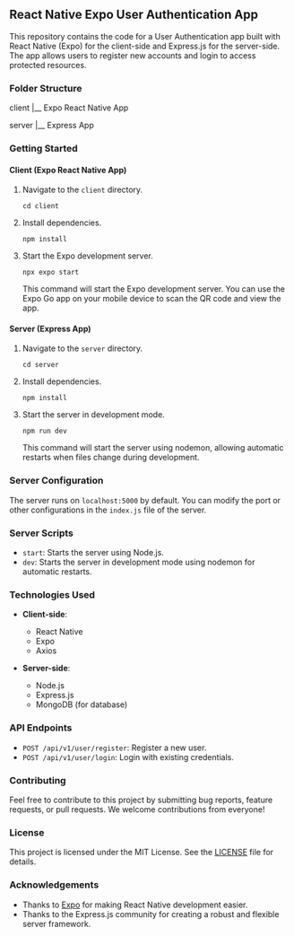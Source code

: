 ## React Native Expo User Authentication App

This repository contains the code for a User Authentication app built with React Native (Expo) for the client-side and Express.js for the server-side. The app allows users to register new accounts and login to access protected resources.

### Folder Structure

client
|__ Expo React Native App

server
|__ Express App


### Getting Started

#### Client (Expo React Native App)

1. Navigate to the `client` directory.
    ```
    cd client
    ```

2. Install dependencies.
    ```
    npm install
    ```

3. Start the Expo development server.
    ```
    npx expo start
    ```
   
   This command will start the Expo development server. You can use the Expo Go app on your mobile device to scan the QR code and view the app.

#### Server (Express App)

1. Navigate to the `server` directory.
    ```
    cd server
    ```

2. Install dependencies.
    ```
    npm install
    ```

3. Start the server in development mode.
    ```
    npm run dev
    ```
   
   This command will start the server using nodemon, allowing automatic restarts when files change during development.

### Server Configuration

The server runs on `localhost:5000` by default. You can modify the port or other configurations in the `index.js` file of the server.

### Server Scripts

- `start`: Starts the server using Node.js.
- `dev`: Starts the server in development mode using nodemon for automatic restarts.

### Technologies Used

- **Client-side**:
  - React Native
  - Expo
  - Axios

- **Server-side**:
  - Node.js
  - Express.js
  - MongoDB (for database)

### API Endpoints

- `POST /api/v1/user/register`: Register a new user.
- `POST /api/v1/user/login`: Login with existing credentials.

### Contributing

Feel free to contribute to this project by submitting bug reports, feature requests, or pull requests. We welcome contributions from everyone!

### License

This project is licensed under the MIT License. See the [LICENSE](LICENSE) file for details.

### Acknowledgements

- Thanks to [Expo](https://expo.dev/) for making React Native development easier.
- Thanks to the Express.js community for creating a robust and flexible server framework.
